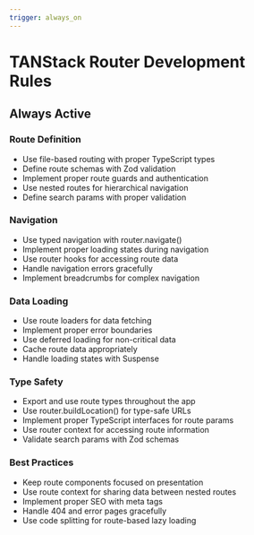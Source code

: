 ```yaml
---
trigger: always_on
---
```


# TANStack Router Development Rules

## Always Active

### Route Definition
- Use file-based routing with proper TypeScript types
- Define route schemas with Zod validation
- Implement proper route guards and authentication
- Use nested routes for hierarchical navigation
- Define search params with proper validation

### Navigation
- Use typed navigation with router.navigate()
- Implement proper loading states during navigation
- Use router hooks for accessing route data
- Handle navigation errors gracefully
- Implement breadcrumbs for complex navigation

### Data Loading
- Use route loaders for data fetching
- Implement proper error boundaries
- Use deferred loading for non-critical data
- Cache route data appropriately
- Handle loading states with Suspense

### Type Safety
- Export and use route types throughout the app
- Use router.buildLocation() for type-safe URLs
- Implement proper TypeScript interfaces for route params
- Use router context for accessing route information
- Validate search params with Zod schemas

### Best Practices
- Keep route components focused on presentation
- Use route context for sharing data between nested routes
- Implement proper SEO with meta tags
- Handle 404 and error pages gracefully
- Use code splitting for route-based lazy loading
